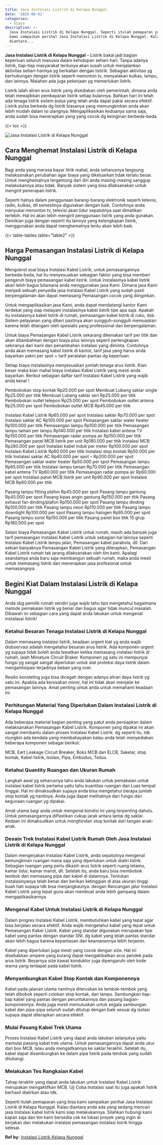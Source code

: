 ```yaml
---
title: Jasa Instalasi Listrik di Kelapa Nunggal
date: '2025-08-01'
categories:
  - biaya
description: >-
  Jasa Instalasi Listrik di Kelapa Nunggal. Seperti itulah pemaparan yang bisa
  kami sampaikan perihal Jasa Instalasi Listrik di Kelapa Nunggal. Kalau
  diantara...
---
```


**Jasa Instalasi Listrik di Kelapa Nunggal** – Listrik bakal jadi bagian keperluan seluruh manusia dalam kehidupan sehari-hari. Tanpa adanya listrik, tiap-tiap masyarakat tentunya akan susah untuk menjalankan aktivitas sehari-harinya yg berkaitan dengan listirik. Sebagian aktivitas yg berhubungan dengan listrik seperti menonton tv, menyalakan kulkas, lampu, dan lainnya. Malahan ada juga pekerjaan yg memerlukan listrik.

Listrik ialah aliran arus listrik yang disediakan oleh pemerintah, dimana anda telah mewajibkan pembayaran listrik setiap bulannya. Bahkan hari ini telah ada tenaga listrik sistem pulsa yang telah anda dapat pakai secara efektif. Listrik pulsa berbeda dg listrik biasanya yang memungkinkan anda akan lebih mudah dalam isi ulangnya. Mengaplikasikan keduanya sama saja, anda sudah bisa menerapkan yang yang cocok dg keinginan berbeda-beda.

{{< toc >}}

![Jasa Instalasi Listrik di Kelapa Nunggal](/images/instalasi-listrik-murah09.png)

## Cara Menghemat Instalasi Listrik di Kelapa Nunggal

Bagi anda yang merasa bayar litrik mahal, anda seharusnya langsung melaksanakan perubahan agar biaya yang dikeluarkan tidak terlalu besar. Untuk menghematnya tergantung dari diri anda masing-masing sanggup melakukannya atau tidak. Banyak sistem yang bisa dilaksanakan untuk mengirit penerapan listrik.

Seperti halnya dalam penggunaan barang-barang elektronik seperti televisi, radio, kulkas, dll semestinya digunakan dengan baik. Contohnya anda menyukai menonton tv, televisi akan tidur sepatutnya saat dimatikan terlebih. Hal ini akan lebih mengirit penggunaan listrik yang anda gunakan. Demikian juga dengan seperti itu lainnya yang kelengkapan listrik, menggunakan anda dapat menghematnya tentu akan lebih baik.

{{< table-tables table="table2" >}}

## Harga Pemasangan Instalasi Listrik di Kelapa Nunggal

Mengobrol soal biaya Instalasi Kabel Listrik, untuk pemasangannya berbeda-beda, hal itu menyesuaikan sebagian faktor yang bisa memberi pengaruh biaya pemasangan kabel listrik. Untuk instalasinya kabel listrik akan lebih bagus bilamana anda menggunakan jasa Kami. Dimana jasa Kami menjadi sebuah penyedia jasa Instalasi Kabel Listrik yang sudah pasti berpengalaman dan dapat memasang Pemasangan cocok yang diinginkan.

Untuk mengaplikasikan jasa Kami, anda dapat mendatangi kantor Kami terdekat yang siap melayani instalasinya kabel listrik tipe apa saja. Apakah itu instalasinya kabel listrik di rumah, pemasangan kabel listrik di ruko, dsb. Sistem pelayanan yang diberi pastinya akan sungguh-sungguh memuaskan karena telah ditangani oleh spesialis yang professional dan berpengalaman.

Untuk biaya Pemasangan Kabel Listrik sekarang dikenakan tarif per titik dan akan ditambahkan dengan biaya plus lainnya seperti perlengkapan sekiranya dari kami dan penambahan instalasi yang diminta. Contohnya anda akan memasang kabel listrik di kantor, tarif jasa yang harus anda bayarkan yakni per spot + tarif peralatan pantas dg keperluan.

Setiap biaya instalasinya menyesuaikan jumlah tenaga arus listrik. Kian besar maka kian mahal biaya instalasi Kabel Listrik yang mesti anda bayarkan. Berikut sebagian daftar tarif Instalasi Kabel Listrik yang wajib anda kenal !

Pembobokan stop kontak Rp25.000 per spot Membuat Lubang saklar single Rp25.000 per titik Membuat Lubang saklar seri Rp25.000 per titik Pembobokan outlet telepon Rp25.000 per spot Pembobokan outlet antena Rp25.000 per spot Pembobokan outlet MCB Rp45.000 per titik

Instalasi Kabel Listrik Rp65.000 per spot Instalasi saklar Rp70.000 per spot Instalasi saklar AC Rp100.000 per spot Pemasangan saklar water heater Rp100.000 per titik Pemasangan lampu Rp100.000 per titik Pemasangan lampu taman per lampu Rp140.000 per titik Instalasi kabel antena TV Rp150.000 per titik Pemasangan radar pompa air Rp150.000 per titik Pemasangan panel MCB listrik per unit Rp180.000 per titik Instalasi MCB Rp280.000 per spot Instalasi kabel induk per meter Rp100.000 per spot Instalasi Kabel Listrik Rp60.000 per titik Instalasi stop kontak Rp50.000 per titik Instalasi saklar AC Rp40.000 per spot – Rp200.000 per spot Pemasangan saklar water heater Rp50.000 per spot Pemasangan lampu Rp65.000 per titik Instalasi lampu taman Rp70.000 per titik Pemasangan kabel antena TV Rp60.000 per titik Pemasangan radar pompa air Rp60.000 per spot Instalasi panel MCB listrik per unit Rp90.000 per spot Instalasi MCB Rp60.000 per titik

Pasang lampu fitting plafon Rp45.000 per spot Pasang lampu gantung Rp45.000 per spot Pasang kipas angin gantung Rp150.000 per titik Pasang exhaust fan dinding/plafon Rp150.000 per spot Pasang lampu dinding Rp100.000 per titik Pasang lampu neon Rp110.000 per titik Pasang lampu downlight Rp100.000 per spot Pasang lampu halogen Rp95.000 per spot Pasang lampu sorot Rp150.000 per titik Pasang panel box titik 15 grup Rp180.000 per spot

Selain biaya Pemasangan Kabel Listrik untuk rumah, masih ada banyak juga tarif pemasangan Instalasi Kabel Listrik untuk sebagian hal lainnya seperti Instalasi Kabel Listrik lampu jalan, Pemasangan kabel parabola, dll. Dari sekian banyaknya Pemasangan Kabel Listrik yang diterapkan, Pemasangan Kabel Listrik rumah tak jarang dilaksanakan oleh tim kami. Apalagi seandainya anda baru saja membangun sebuah rumah, maka anda mesti untuk memasang listrik dan menerapkan jasa profesional untuk memasangnya.

## Begini Kiat Dalam Instalasi Listrik di Kelapa Nunggal


Anda sbg pemilik rumah sendiri juga wajib tahu tips mengetahui bagaimana metode pemakaian listrik yg benar dan bagus agar tidak muncul masalah. Dibawah ini sebagian cara yang dapat anda lakukan untuk mengenal instalasai listrik!

### Ketahui Besaran Tenaga Instalasi Listrik di Kelapa Nunggal

Dalam memasang instalasi listrik, keadaan urgent kiat yg anda wajib diobservasi adalah mengetahui besaran arus listrik. Ada komponen urgent yg supaya tidak boleh anda lewatkan ketika memasang instalasi listrik di rumah, ialah Miniature Circuit Braker. Komponen yg satu ini mempunyai fungsi yg sangat sangat diperlukan untuk alat proteksi daya listrik dalam mengantisipasi terjadinya beban yang over.

Resiko konsleting juga bisa dicegah dengan adanya aliran daya listrik yg satu ini. Apabila ada kerusakan minor, hal ini tidak akan menjalar ke pemasangan lainnya. Amat penting untuk anda untuk memahami keadaan ini.

### Perhitungan Material Yang Diperlukan Dalam Instalasi Listrik di Kelapa Nunggal

Ada beberapa material bagian penting yang patut anda persiapkan dalam melaksanakan Pemasangan Kabel Listrik. Komponen yang dipakai ini akan sangat membantu dalam proses Instalasi Kabel Listrik. dg seperti itu, tdk mungkin ada kendala yang membahayakan kalau anda telah menyediakan beberapa komponen sebagai berikut:

MCB, Eart Leakage Circuit Breaker, Boks MCB dan ELCB, Sakelar, stop kontak, Kabel listrik, Isolasi, Pipa, Embodus, Tedus.

### Ketahui Quantity Ruangan dan Ukuran Rumah

Langkah awal yg seharusnya tahu anda lakukan untuk pemakaian untuk instalasi kabel listrik pertama yaitu tahu kuantitas ruangan dan Luas tempat tinggal. Hal ini dimaksudkan supaya anda bisa mengetahui berapa jumlah stop kontak yg nantinya. Anda juga dapat melihatnya dari fungsi dan kegunaan ruangan yg dipakai.

Amat utama bagi anda untuk mengenal kondisi ini yang terpenting dahulu. Untuk pemasangannya diPastikan cukup jarak antara lantai dg saklar. Kedaan ini dimaksudkan untuk menghindari stop kontak dari tangan anak-anak.

### Desain Trek Instalasi Kabel Listrik Rumah Oleh Jasa Instalasi Listrik di Kelapa Nunggal

Dalam mengerjakan Instalasi Kabel Listrik, anda sepatutnya mengenal kemungkinan ruangan mana saja yang diperlukan untuk dialiri listrik. Sebagian ruangan yang perlu dikasih arus listrik seperti ruang tetamu, kamar tidur, kamar mandi, dll. Setelah itu, anda baru bisa membobok tembok dan memasang pipa dan kabel di dalamnya. Tentukan instalasinyanya telah benar dan berikan ketinggian di atas ukuran tinggi buah hati supaya tdk bisa menjangkaunya. dengan Rancangan jalur Instalasi Kabel Listrik yang tepat guna akan membuat anda lebih gampang dalam mengaplikasikannya.

### Mengenal Kabel Untuk Instalasi Listrik di Kelapa Nunggal

Dalam progres Instalasi Kabel Listrik, membutuhkan kabel yang tepat agar bisa berjalan secara efektif. Anda wajib mengetahui kabel yang tepat untuk Pemasangan Kabel Listrik. Kabel yang standar digunakan merupakan tipe kabel yang pantas dengan standar SNI. dg kabel yang telah pantas standar akan lebih bagus karena kepantasan dan keamanannya lebih terjamin.

Kabel yang diperlukan juga mesti yang cocok dengan size. Hal ini disebabkan ampere yang kurang dapat mengakibatkan arus pendek pada arus listrik. Besarnya size kawat konduktor juga dipengaruhi oleh kode warna yang terdapat pada kabel listrik.

### Menyambungkan Kabel Stop Kontak dan Komponennya

Kabel pada jalanan utama nantinya diteruskan ke tembok-tembok yang telah dibobok seperti colokan stop kontak, dan lampu. Sambungkan tiap-tiap kabel yang pantas dengan peruntukannya dan pasang bagian-komponennya. Anda juga mesti memutuskan untuk segala sambungan kabel dan pipa-pipa seluruh sudah ditutup dengan baik sesuai dg isolasi supaya dapat diterapkan secara efektif.

### Mulai Pasang Kabel Trek Utama

Proses Instalasi Kabel Listrik yang dapat anda lakukan selanjutya yaitu memulai pasang kabel trek utama. Untuk pemasangannya dapat anda ukur dari box MCB, lalau anda mengaitkannya ke saklar terakhir. Setelah itu, kabel dapat disambungkan ke dalam pipa listrik pada tembok yang sudah dilubangi.

### Melakukan Tes Rangkaian Kabel

Tahap terakhir yang dapat anda lakukan untuk Instalasi Kabel Listrik merupakan mengaktifkan MCB. Uji Coba Instalasi saat itu juga apakah listrik berhasil dialirkan atau tdk.

Seperti itulah pemaparan yang bisa kami sampaikan perihal Jasa Instalasi Listrik di Kelapa Nunggal. Kalau diantara anda ada yang sedang mencari jasa Instalasi kabel listrik kami siap melakukannya. Silahkan hubungi kami kapan saja dan tim kami bersedia cek ke lokasi proyek yang ingin di kerjakan dan melakukan instalasi pemasangan instalasi listrik hingga selesai.

**Ref by:** [Instalasi Listrik Kelapa Nunggal](https://id.wikipedia.org/wiki/Instalasi)
